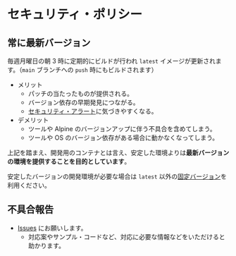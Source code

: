 # セキュリティ・ポリシー

## 常に最新バージョン

毎週月曜日の朝 3 時に定期的にビルドが行われ `latest` イメージが更新されます。（`main` ブランチへの `push` 時にもビルドされます）

- メリット
  - パッチの当たったものが提供される。
  - バージョン依存の早期発見につながる。
  - [セキュリティ・アラート](https://github.com/KEINOS/VSCode-Dev-Container-Go/security)に気づきやすくなる。
- デメリット
  - ツールや Alpine のバージョンアップに伴う不具合を含めてしまう。
  - ツールや OS のバージョン依存がある場合に動かなくなってしまう。

上記を踏まえ、開発用のコンテナとは言え、安定した環境よりは**最新バージョンの環境を提供することを目的としています**。

安定したバージョンの開発環境が必要な場合は `latest` 以外の[固定バージョン](https://github.com/KEINOS/VSCode-Dev-Container-Go/pkgs/container/vscode-dev-container-go/versions)を利用ください。

## 不具合報告

- [Issues](https://github.com/KEINOS/VSCode-Dev-Container-Go/issues) にお願いします。
  - 対応案やサンプル・コードなど、対応に必要な情報などをいただけると助かります。
